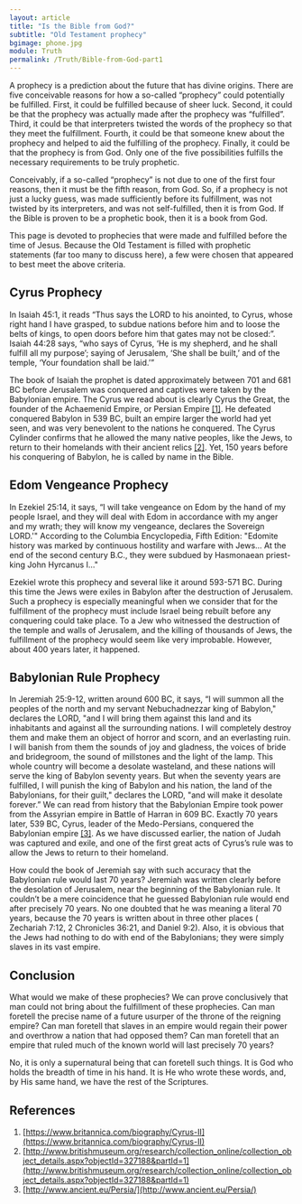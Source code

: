 ```yaml
---
layout: article
title: "Is the Bible from God?"
subtitle: "Old Testament prophecy"
bgimage: phone.jpg
module: Truth
permalink: /Truth/Bible-from-God-part1
---
```


A prophecy is a prediction about the future that has divine origins. There are five conceivable reasons for how a so-called “prophecy” could potentially be fulfilled. First, it could be fulfilled because of sheer luck. Second, it could be that the prophecy was actually made after the prophecy was “fulfilled”. Third, it could be that interpreters twisted the words of the prophecy so that they meet the fulfillment. Fourth, it could be that someone knew about the prophecy and helped to aid the fulfilling of the prophecy. Finally, it could be that the prophecy is from God. Only one of the five possibilities fulfills the necessary requirements to be truly prophetic.
 
Conceivably, if a so-called “prophecy” is not due to one of the first four reasons, then it must be the fifth reason, from God. So, if a prophecy is not just a lucky guess, was made sufficiently before its fulfillment, was not twisted by its interpreters, and was not self-fulfilled, then it is from God. If the Bible is proven to be a prophetic book, then it is a book from God.
 
This page is devoted to prophecies that were made and fulfilled before the time of Jesus. Because the Old Testament is filled with prophetic statements (far too many to discuss here), a few were chosen that appeared to best meet the above criteria.
 
## Cyrus Prophecy
In Isaiah 45:1, it reads “Thus says the LORD to his anointed, to Cyrus, whose right hand I have grasped, to subdue nations before him and to loose the belts of kings, to open doors before him that gates may not be closed:”. Isaiah 44:28 says, “who says of Cyrus, ‘He is my shepherd, and he shall fulfill all my purpose’; saying of Jerusalem, ‘She shall be built,’ and of the temple, ‘Your foundation shall be laid.’”
 
The book of Isaiah the prophet is dated approximately between 701 and 681 BC before Jerusalem was conquered and captives were taken by the Babylonian empire. The Cyrus we read about is clearly Cyrus the Great, the founder of the Achaemenid Empire, or Persian Empire [[1]]({{page.permalink}}/#References). He defeated conquered Babylon in 539 BC, built an empire larger the world had yet seen, and was very benevolent to the nations he conquered. The Cyrus Cylinder confirms that he allowed the many native peoples, like the Jews, to return to their homelands with their ancient relics [[2]]({{page.permalink}}/#References). Yet, 150 years before his conquering of Babylon, he is called by name in the Bible.
 
## Edom Vengeance Prophecy
In Ezekiel 25:14, it says, “I will take vengeance on Edom by the hand of my people Israel, and they will deal with Edom in accordance with my anger and my wrath; they will know my vengeance, declares the Sovereign LORD.'" According to the Columbia Encyclopedia, Fifth Edition: "Edomite history was marked by continuous hostility and warfare with Jews… At the end of the second century B.C., they were subdued by Hasmonaean priest-king John Hyrcanus I..."
 
Ezekiel wrote this prophecy and several like it around 593-571 BC. During this time the Jews were exiles in Babylon after the destruction of Jerusalem. Such a prophecy is especially meaningful when we consider that for the fulfillment of the prophecy must include Israel being rebuilt before any conquering could take place. To a Jew who witnessed the destruction of the temple and walls of Jerusalem, and the killing of thousands of Jews, the fulfillment of the prophecy would seem like very improbable. However, about 400 years later, it happened.
 
## Babylonian Rule Prophecy
In Jeremiah 25:9-12, written around 600 BC, it says, “I will summon all the peoples of the north and my servant Nebuchadnezzar king of Babylon," declares the LORD, "and I will bring them against this land and its inhabitants and against all the surrounding nations. I will completely destroy them and make them an object of horror and scorn, and an everlasting ruin. I will banish from them the sounds of joy and gladness, the voices of bride and bridegroom, the sound of millstones and the light of the lamp. This whole country will become a desolate wasteland, and these nations will serve the king of Babylon seventy years. But when the seventy years are fulfilled, I will punish the king of Babylon and his nation, the land of the Babylonians, for their guilt," declares the LORD, "and will make it desolate forever.” We can read from history that the Babylonian Empire took power from the Assyrian empire in Battle of Harran in 609 BC. Exactly 70 years later, 539 BC, Cyrus, leader of the Medo-Persians, conquered the Babylonian empire [[3]]({{page.permalink}}/#References). As we have discussed earlier, the nation of Judah was captured and exile, and one of the first great acts of Cyrus’s rule was to allow the Jews to return to their homeland.
 
How could the book of Jeremiah say with such accuracy that the Babylonian rule would last 70 years? Jeremiah was written clearly before the desolation of Jerusalem, near the beginning of the Babylonian rule. It couldn’t be a mere coincidence that he guessed Babylonian rule would end after precisely 70 years. No one doubted that he was meaning a literal 70 years, because the 70 years is written about in three other places ( Zechariah 7:12,    2 Chronicles 36:21, and Daniel 9:2). Also, it is obvious that the Jews had nothing to do with end of the Babylonians; they were simply slaves in its vast empire.
 
## Conclusion
What would we make of these prophecies? We can prove conclusively that man could not bring about the fulfillment of these prophecies. Can man foretell the precise name of a future usurper of the throne of the reigning empire? Can man foretell that slaves in an empire would regain their power and overthrow a nation that had opposed them? Can man foretell that an empire that ruled much of the known world will last precisely 70 years?
 
No, it is only a supernatural being that can foretell such things. It is God who holds the breadth of time in his hand. It is He who wrote these words, and, by His same hand, we have the rest of the Scriptures.

## References <a id="References"></a>
1. [https://www.britannica.com/biography/Cyrus-II](https://www.britannica.com/biography/Cyrus-II)
2. [http://www.britishmuseum.org/research/collection_online/collection_object_details.aspx?objectId=327188&partId=1](http://www.britishmuseum.org/research/collection_online/collection_object_details.aspx?objectId=327188&partId=1)
3. [http://www.ancient.eu/Persia/](http://www.ancient.eu/Persia/)